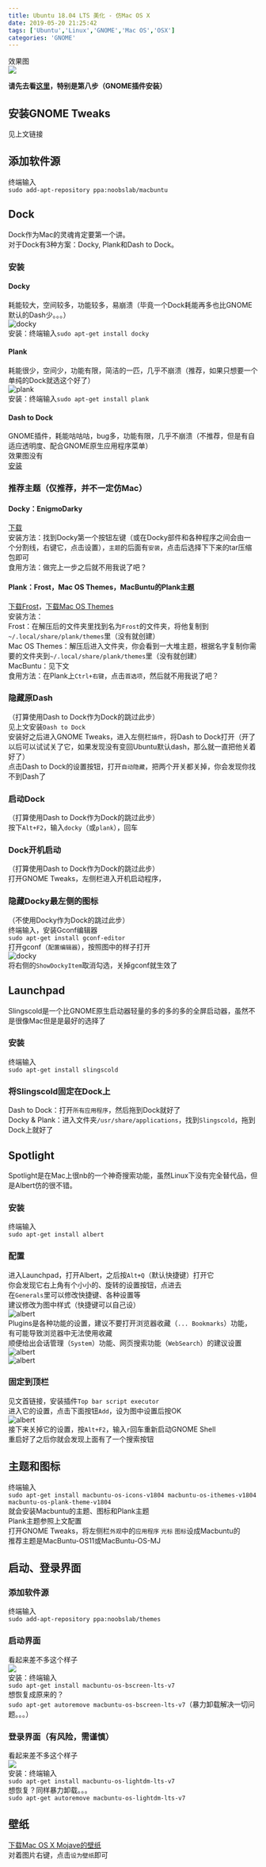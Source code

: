 ```yaml
---
title: Ubuntu 18.04 LTS 美化 - 仿Mac OS X
date: 2019-05-20 21:25:42
tags: ['Ubuntu','Linux','GNOME','Mac OS','OSX']
categories: 'GNOME'
---
```


效果图  
![](/images/Ubuntu-18-04-LTS-美化-仿Mac-OS-X/mac-os-x-like-ubuntu.png)

<!-- more -->

**请先去看[这里](https://zimocp.github.io/2019/04/17/Ubuntu-18-04-LTS-%E7%BE%8E%E5%8C%96/)，特别是第八步（GNOME插件安装）**

## [](#安装GNOME-Tweaks "安装GNOME Tweaks")安装GNOME Tweaks

见上文链接

## [](#添加软件源 "添加软件源")添加软件源

终端输入  
`sudo add-apt-repository ppa:noobslab/macbuntu`

## [](#Dock "Dock")Dock

Dock作为Mac的灵魂肯定要第一个讲。  
对于Dock有3种方案：Docky, Plank和Dash to Dock。

### [](#安装 "安装")安装

#### [](#Docky "Docky")Docky

耗能较大，空间较多，功能较多，易崩溃（毕竟一个Dock耗能再多也比GNOME默认的Dash少。。。）  
![docky](/images/Ubuntu-18-04-LTS-美化-仿Mac-OS-X/docky.png)  
安装：终端输入`sudo apt-get install docky`

#### [](#Plank "Plank")Plank

耗能很少，空间少，功能有限，简洁的一匹，几乎不崩溃（推荐，如果只想要一个单纯的Dock就选这个好了）  
![plank](/images/Ubuntu-18-04-LTS-美化-仿Mac-OS-X/plank.png)  
安装：终端输入`sudo apt-get install plank`

#### [](#Dash-to-Dock "Dash to Dock")Dash to Dock

GNOME插件，耗能咕咕咕，bug多，功能有限，几乎不崩溃（不推荐，但是有自适应透明度、配合GNOME原生应用程序菜单）  
效果图没有  
[安装](https://extensions.gnome.org/extension/307/dash-to-dock/)

### [](#推荐主题（仅推荐，并不一定仿Mac） "推荐主题（仅推荐，并不一定仿Mac）")推荐主题（仅推荐，并不一定仿Mac）

#### [](#Docky：EnigmoDarky "Docky：EnigmoDarky")Docky：EnigmoDarky

[下载](/upload/Ubuntu-18-04-LTS-美化-仿Mac-OS-X/EnigmoDarky.tar)  
安装方法：找到Docky第一个按钮左键（或在Docky部件和各种程序之间会由一个分割线，右键它，点击设置），`主题`的后面有`安装`，点击后选择下下来的tar压缩包即可  
食用方法：做完上一步之后就不用我说了吧？

#### [](#Plank：Frost，Mac-OS-Themes，MacBuntu的Plank主题 "Plank：Frost，Mac OS Themes，MacBuntu的Plank主题")Plank：Frost，Mac OS Themes，MacBuntu的Plank主题

[下载Frost](/upload/Ubuntu-18-04-LTS-美化-仿Mac-OS-X/frost-plank-theme-2.2.1.zip)，[下载Mac OS Themes](/upload/Ubuntu-18-04-LTS-美化-仿Mac-OS-X/plank-macOS-Themes-Pack.zip)  
安装方法：  
Frost：在解压后的文件夹里找到名为`Frost`的文件夹，将他复制到`~/.local/share/plank/themes`里（没有就创建）  
Mac OS Themes：解压后进入文件夹，你会看到一大堆主题，根据名字复制你需要的文件夹到`~/.local/share/plank/themes`里（没有就创建）  
MacBuntu：见下文  
食用方法：在Plank上`Ctrl+右键`，点击`首选项`，然后就不用我说了吧？

### [](#隐藏原Dash "隐藏原Dash")隐藏原Dash

（打算使用Dash to Dock作为Dock的跳过此步）  
见上文安装`Dash to Dock`  
安装好之后进入GNOME Tweaks，进入左侧栏`插件`，将Dash to Dock打开（开了以后可以试试关了它，如果发现没有变回Ubuntu默认dash，那么就一直把他关着好了）  
点击Dash to Dock的设置按钮，打开`自动隐藏`，把两个开关都关掉，你会发现你找不到Dash了

### [](#启动Dock "启动Dock")启动Dock

（打算使用Dash to Dock作为Dock的跳过此步）  
按下`Alt+F2`，输入`docky`（或`plank`），回车

### [](#Dock开机启动 "Dock开机启动")Dock开机启动

（打算使用Dash to Dock作为Dock的跳过此步）  
打开GNOME Tweaks，左侧栏进入开机启动程序，

### [](#隐藏Docky最左侧的图标 "隐藏Docky最左侧的图标")隐藏Docky最左侧的图标

（不使用Docky作为Dock的跳过此步）  
终端输入，安装Gconf编辑器  
`sudo apt-get install gconf-editor`  
打开gconf（`配置编辑器`），按照图中的样子打开  
![docky](/images/Ubuntu-18-04-LTS-美化-仿Mac-OS-X/gconfEditorDockyIcon.png)  
将右侧的`ShowDockyItem`取消勾选，关掉gconf就生效了

## [](#Launchpad "Launchpad")Launchpad

Slingscold是一个比GNOME原生启动器轻量的多的多的多的全屏启动器，虽然不是很像Mac但是是最好的选择了

### [](#安装-1 "安装")安装

终端输入  
`sudo apt-get install slingscold`

### [](#将Slingscold固定在Dock上 "将Slingscold固定在Dock上")将Slingscold固定在Dock上

Dash to Dock：打开`所有应用程序`，然后拖到Dock就好了  
Docky & Plank：进入文件夹`/usr/share/applications`，找到`Slingscold`，拖到Dock上就好了

## [](#Spotlight "Spotlight")Spotlight

Spotlight是在Mac上很nb的一个神奇搜索功能，虽然Linux下没有完全替代品，但是Albert仿的很不错。

### [](#安装-2 "安装")安装

终端输入  
`sudo apt-get install albert`

### [](#配置 "配置")配置

进入Launchpad，打开Albert，之后按`Alt+Q`（默认快捷键）打开它  
你会发现它右上角有个小小的、旋转的设置按钮，点进去  
在`Generals`里可以修改快捷键、各种设置等  
建议修改为图中样式（快捷键可以自己设）  
![albert](/images/Ubuntu-18-04-LTS-美化-仿Mac-OS-X/albertSet1.png)  
Plugins是各种功能的设置，建议不要打开浏览器收藏（`... Bookmarks`）功能，有可能导致浏览器中无法使用收藏  
顺便给出会话管理（`System`）功能、网页搜索功能（`WebSearch`）的建议设置  
![albert](/images/Ubuntu-18-04-LTS-美化-仿Mac-OS-X/albertSet2.png)  
![albert](/images/Ubuntu-18-04-LTS-美化-仿Mac-OS-X/albertSet3.png)

### [](#固定到顶栏 "固定到顶栏")固定到顶栏

见文首链接，安装插件`Top bar script executor`  
进入它的设置，点击下面按钮`Add`，设为图中设置后按OK  
![albert](/images/Ubuntu-18-04-LTS-美化-仿Mac-OS-X/topBarExecute.png)  
接下来关掉它的设置，按`Alt+F2`，输入`r`回车重新启动GNOME Shell  
重启好了之后你就会发现上面有了一个搜索按钮

## [](#主题和图标 "主题和图标")主题和图标

终端输入  
`sudo apt-get install macbuntu-os-icons-v1804 macbuntu-os-ithemes-v1804 macbuntu-os-plank-theme-v1804`  
就会安装Macbuntu的主题、图标和Plank主题  
Plank主题参照上文配置  
打开GNOME Tweaks，将左侧栏`外观`中的`应用程序` `光标` `图标`设成Macbuntu的  
推荐主题是MacBuntu-OS11或MacBuntu-OS-MJ

## [](#启动、登录界面 "启动、登录界面")启动、登录界面

### [](#添加软件源-1 "添加软件源")添加软件源

终端输入  
`sudo add-apt-repository ppa:noobslab/themes`

### [](#启动界面 "启动界面")启动界面

看起来差不多这个样子  
![](/images/Ubuntu-18-04-LTS-美化-仿Mac-OS-X/boot.jpg)  
安装：终端输入  
`sudo apt-get install macbuntu-os-bscreen-lts-v7`  
想恢复成原来的？  
`sudo apt-get autoremove macbuntu-os-bscreen-lts-v7`（暴力卸载解决一切问题。。。）

### [](#登录界面（有风险，需谨慎） "登录界面（有风险，需谨慎）")登录界面（有风险，需谨慎）

看起来差不多这个样子  
![](/images/Ubuntu-18-04-LTS-美化-仿Mac-OS-X/log.jpg)  
安装：终端输入  
`sudo apt-get install macbuntu-os-lightdm-lts-v7`  
想恢复？同样暴力卸载。。。  
`sudo apt-get autoremove macbuntu-os-lightdm-lts-v7`

## [](#壁纸 "壁纸")壁纸

[下载Mac OS X Mojave的壁纸](/uploads/Ubuntu-18-04-LTS-美化-仿Mac-OS-X/All-Mojave-Wallpapers.zip)  
对着图片右键，点击`设为壁纸`即可